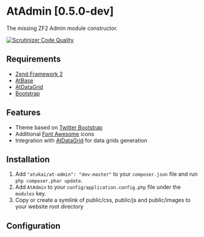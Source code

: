 # AtAdmin [0.5.0-dev]

The missing ZF2 Admin module constructor.

[![Scrutinizer Code Quality](https://scrutinizer-ci.com/g/atukai/AtAdmin/badges/quality-score.png?b=master)](https://scrutinizer-ci.com/g/atukai/AtAdmin/?branch=master)

## Requirements

* [Zend Framework 2](https://github.com/zendframework/zf2)
* [AtBase](https://github.com/atukai/AtBase)
* [AtDataGrid](https://github.com/atukai/AtDataGrid)
* [Bootstrap](http://getbootstrap.com/)

## Features

* Theme based on [Twitter Bootstrap](http://getbootstrap.com)
* Additional [Font Awesome](http://fortawesome.github.io/Font-Awesome) icons
* Integration with [AtDataGrid](https://github.com/atukai/AtDataGrid) for data grids generation

## Installation

 1. Add `"atukai/at-admin": "dev-master"` to your `composer.json` file and run `php composer.phar update`.
 2. Add `AtAdmin` to your `config/application.config.php` file under the `modules` key.
 3. Copy or create a symlink of public/css, public/js and public/images to your website root directory

## Configuration